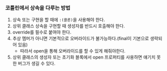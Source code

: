 ### 코틀린에서 상속을 다루는 방법

1. 상속 또는 구현을 할 때에 `:(콜론)`을 사용해야 한다.
2. 상위 클래스 상속을 구현할 때 생성자를 반드시 호출해야 한다.
3. override를 필수로 붙여야 한다.
4. 추상 멤머가 아니면 기본적으로 오버라이드가 불가능하다.(final이 기본으로 생략되어 있음)
    - 따라서 open을 통해 오버라이드를 할 수 있게 해줘야한다.
5. 상위 클래스의 생성자 또는 초기화 블록에서 open 프로퍼티를 사용하면 얘기치 못한 버그가 생길 수 있다.